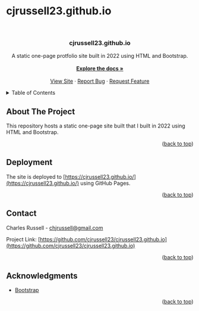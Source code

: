 # cjrussell23.github.io
<a name="readme-top"></a>

<br />
<div align="center">

  <h3 align="center">cjrussell23.github.io</h3>

  <p align="center">
    A static one-page protfolio site built in 2022 using HTML and Bootstrap.
    <br />
    <br />
    <a href="https://github.com/cjrussell23/cjrussell23.github.io"><strong>Explore the docs »</strong></a>
    <br />
    <br />
    <a href="https://cjrussell23.github.io/">View Site</a>
    ·
    <a href="https://github.com/cjrussell23/cjrussell23.github.io/issues">Report Bug</a>
    ·
    <a href="https://github.com/cjrussell23/cjrussell23.github.io/issues">Request Feature</a>
  </p>
</div>

<details>
  <summary>Table of Contents</summary>
  <ol>
    <li>
      <a href="#about-the-project">About The Project</a>
    </li>
    <li>
      <a href="#deployment">Deployment</a>
    </li>
    <li><a href="#contact">Contact</a></li>
    <li><a href="#acknowledgments">Acknowledgments</a></li>
  </ol>
</details>

## About The Project

This repository hosts a static one-page site built that I built in 2022 using HTML and Bootstrap.

<p align="right">(<a href="#readme-top">back to top</a>)</p>

## Deployment

The site is deployed to [https://cjrussell23.github.io/](https://cjrussell23.github.io/) using GitHub Pages.

<p align="right">(<a href="#readme-top">back to top</a>)</p>

## Contact

Charles Russell - chjrussell@gmail.com

Project Link: [https://github.com/cjrussell23/cjrussell23.github.io](https://github.com/cjrussell23/cjrussell23.github.io)

<p align="right">(<a href="#readme-top">back to top</a>)</p>

## Acknowledgments

- [Bootstrap](https://getbootstrap.com/)

<p align="right">(<a href="#readme-top">back to top</a>)</p>
